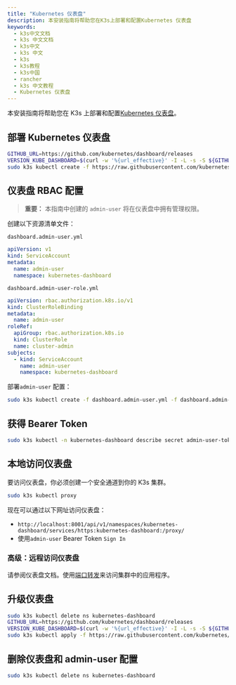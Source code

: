 ```yaml
---
title: "Kubernetes 仪表盘"
description: 本安装指南将帮助您在K3s上部署和配置Kubernetes 仪表盘
keywords:
  - k3s中文文档
  - k3s 中文文档
  - k3s中文
  - k3s 中文
  - k3s
  - k3s教程
  - k3s中国
  - rancher
  - k3s 中文教程
  - Kubernetes 仪表盘
---
```


本安装指南将帮助您在 K3s 上部署和配置[Kubernetes 仪表盘](https://kubernetes.io/docs/tasks/access-application-cluster/web-ui-dashboard/)。

## 部署 Kubernetes 仪表盘

```bash
GITHUB_URL=https://github.com/kubernetes/dashboard/releases
VERSION_KUBE_DASHBOARD=$(curl -w '%{url_effective}' -I -L -s -S ${GITHUB_URL}/latest -o /dev/null | sed -e 's|.*/||')
sudo k3s kubectl create -f https://raw.githubusercontent.com/kubernetes/dashboard/${VERSION_KUBE_DASHBOARD}/aio/deploy/recommended.yaml
```

## 仪表盘 RBAC 配置

> **重要：** 本指南中创建的 `admin-user` 将在仪表盘中拥有管理权限。

创建以下资源清单文件：

`dashboard.admin-user.yml`

```yaml
apiVersion: v1
kind: ServiceAccount
metadata:
  name: admin-user
  namespace: kubernetes-dashboard
```

`dashboard.admin-user-role.yml`

```yaml
apiVersion: rbac.authorization.k8s.io/v1
kind: ClusterRoleBinding
metadata:
  name: admin-user
roleRef:
  apiGroup: rbac.authorization.k8s.io
  kind: ClusterRole
  name: cluster-admin
subjects:
  - kind: ServiceAccount
    name: admin-user
    namespace: kubernetes-dashboard
```

部署`admin-user` 配置：

```bash
sudo k3s kubectl create -f dashboard.admin-user.yml -f dashboard.admin-user-role.yml
```

## 获得 Bearer Token

```bash
sudo k3s kubectl -n kubernetes-dashboard describe secret admin-user-token | grep '^token'
```

## 本地访问仪表盘

要访问仪表盘，你必须创建一个安全通道到你的 K3s 集群。

```bash
sudo k3s kubectl proxy
```

现在可以通过以下网址访问仪表盘：

- `http://localhost:8001/api/v1/namespaces/kubernetes-dashboard/services/https:kubernetes-dashboard:/proxy/`
- 使用`admin-user` Bearer Token `Sign In`

### 高级：远程访问仪表盘

请参阅仪表盘文档。使用[端口转发](https://kubernetes.io/docs/tasks/access-application-cluster/port-forward-access-application-cluster/)来访问集群中的应用程序。

## 升级仪表盘

```bash
sudo k3s kubectl delete ns kubernetes-dashboard
GITHUB_URL=https://github.com/kubernetes/dashboard/releases
VERSION_KUBE_DASHBOARD=$(curl -w '%{url_effective}' -I -L -s -S ${GITHUB_URL}/latest -o /dev/null | sed -e 's|.*/||')
sudo k3s kubectl apply -f https://raw.githubusercontent.com/kubernetes/dashboard/${VERSION_KUBE_DASHBOARD}/aio/deploy/recommended.yaml -f dashboard.admin-user.yml -f dashboard.admin-user-role.yml
```

## 删除仪表盘和 admin-user 配置

```bash
sudo k3s kubectl delete ns kubernetes-dashboard
```
